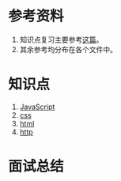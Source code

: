 # 参考资料

1. 知识点复习主要参考[这篇](https://juejin.im/post/5b94d8965188255c5a0cdc02)。
2. 其余参考均分布在各个文件中。

# 知识点

1. [JavaScript](./javascript/README.md)
2. [css](./css/README.md)
3. [html](./html/README.md)
4. [http](./http/README.md)

# 面试总结